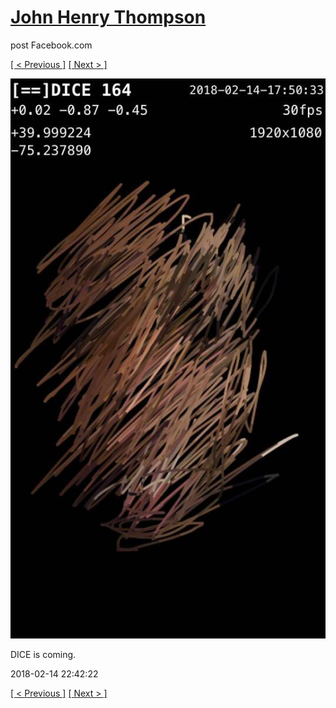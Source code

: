 # [John Henry Thompson](../README.md)
post Facebook.com

[[ < Previous ]](2018-02-15-2.md) [[ Next > ]](2018-02-13-1.md)

[![](../media/2018-02-14/Timeline-Photos-DICE-is-coming.jpg)](../README.md)

DICE is coming.

2018-02-14 22:42:22

[[ < Previous ]](2018-02-15-2.md) [[ Next > ]](2018-02-13-1.md)